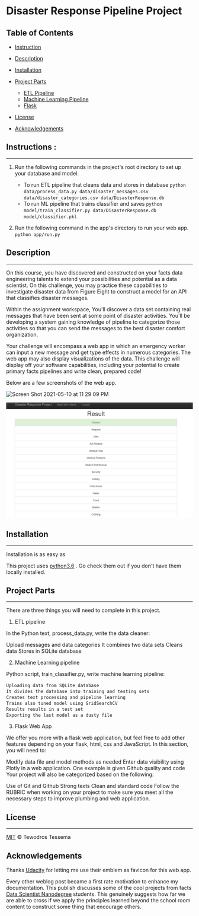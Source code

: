# Disaster Response Pipeline Project

## Table of Contents

- [Instruction](#Instruction)
- [Description](#Description)
- [Installation](#installation)
- [Project Parts](#projectparts)
	- [ETL Pipeline](#ETLpipeline)	
	- [Machine Learning Pipeline](#MLpipeline)
	- [Flask](#flask)
               
- [License](#license)
- [Acknowledgements](#Acknowledgements)



##  Instructions :
----------
   1. Run the following commands in the project's root directory to set up your database and model.

      - To run ETL pipeline that cleans data and stores in database
        `python data/process_data.py data/disaster_messages.csv data/disaster_categories.csv data/DisasterResponse.db`
      - To run ML pipeline that trains classifier and saves
        `python model/train_classifier.py data/DisasterResponse.db model/classifier.pkl`

   2.  Run the following command in the app's directory to run your web app.
    `python app/run.py`

##  Description 
------------
On this course, you have discovered and constructed on your facts data engineering talents to extend your possibilities and potential as a data scientist. On this challenge, you may practice these capabilities to investigate disaster data from Figure Eight to construct a model for an API that classifies disaster messages.

Within the assignment workspace, You'll discover a data set containing real messages that have been sent at some point of disaster activities. You'll be developing a system gaining knowledge of pipeline to categorize those activities so that you can send the messages to the best disaster comfort organization.

Your challenge will encompass a web app in which an emergency worker can input a new message and get type effects in numerous categories. The web app may also display visualizations of the data. This challenge will display off your software capabilities, including your potential to create primary facts pipelines and write clean, prepared code!


Below are a few screenshots of the web app.

<img width="1440" alt="Screen Shot 2021-05-10 at 11 29 09 PM" src="https://user-images.githubusercontent.com/69160473/117769019-06d3b980-b1e8-11eb-9e62-d404fdaf8581.png">

![header image](Images/Capture.PNG)

## Installation
------------

Installation is as easy as 

This project uses [python3.6](https://www.python.org/doc/) . Go check them out if you don't have them locally installed.

## Project Parts
-------------
There are three things you will need to complete in this project.

   1. ETL pipeline

In the Python text, process_data.py, write the data cleaner:

Upload messages and data categories
It combines two data sets
Cleans data
Stores in SQLite database

   2.  Machine Learning pipeline

 Python script, train_classifier.py, write machine learning pipeline:

    Uploading data from SQLite database
    It divides the database into training and testing sets
    Creates text processing and pipeline learning
    Trains also tuned model using GridSearchCV
    Results results in a test set
    Exporting the last model as a dusty file

  3. Flask Web App

We offer you more with a flask web application, but feel free to add other features depending on your flask, html, css and JavaScript. In this section, you will need to:

Modify data file and model methods as needed
Enter data visibility using Plotly in a web application. One example is given
Github quality and code
Your project will also be categorized based on the following:

Use of Git and Github
Strong texts
Clean and standard code
Follow the RUBRIC when working on your project to make sure you meet all the necessary steps to improve plumbing and web application.
## License
----------------
[MIT](LICENSE) © Tewodros Tessema

Acknowledgements
----------------

Thanks <a href="https://www.udacity.com" target="_blank">Udacity</a> for letting me use their emblem as favicon for this web app.

Every other weblog post became a first rate motivation to enhance my documentation. This publish discusses some of the cool projects from facts <a href="https://in.udacity.com/course/data-scientist-nanodegree--nd025" target="_blank">Data Scientist Nanodegree</a> students. This genuinely suggests how far we are able to cross if we apply the principles learned beyond the school room content to construct some thing that encourage others.
